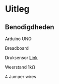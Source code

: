 # Uitleg

## Benodigdheden 

Arduino UNO

Breadboard

Druksensor [Link](https://www.amazon.com.be/-/en/Sensitive-Resistance-Pressure-Resistor-Diameter/dp/B07PY443HS/ref=asc_df_B07PY443HS?mcid=ef6c616a46133661ae55e8a98da407d1&tag=begogshpadde-21&linkCode=df0&hvadid=712560402444&hvpos=&hvnetw=g&hvrand=6802683561976672965&hvpone=&hvptwo=&hvqmt=&hvdev=c&hvdvcmdl=&hvlocint=&hvlocphy=9197127&hvtargid=pla-790261382095&psc=1&language=en_GB&gad_source=1)

Weerstand 1kΩ

4 Jumper wires

